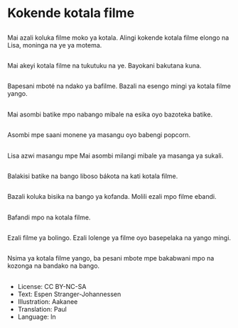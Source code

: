 # Kokende kotala filme

##
Mai azali koluka filme moko ya kotala. Alingi kokende kotala filme elongo na Lisa, moninga na ye ya motema.

##
Mai akeyi kotala filme na tukutuku na ye. Bayokani bakutana kuna.

##
Bapesani mboté na ndako ya bafilme. Bazali na esengo mingi ya kotala filme yango.

##
Mai asombi batike mpo nabango mibale na esika oyo bazoteka batike.

##
Asombi mpe saani monene ya masangu oyo babengi popcorn.

##
Lisa azwi masangu mpe Mai asombi milangi mibale ya masanga ya sukali.

##
Balakisi batike na bango liboso bákota na kati kotala filme.

##
Bazali koluka bisika na bango ya kofanda. Molili ezali mpo filme ebandi.

##
Bafandi mpo na kotala filme.

##
Ezali filme ya bolingo. Ezali lolenge ya filme oyo basepelaka na yango mingi.

##
Nsima ya kotala filme yango, ba pesani mbote mpe bakabwani mpo na kozonga na bandako na bango.

##
* License: CC BY-NC-SA
* Text: Espen Stranger-Johannessen
* Illustration: Aakanee
* Translation: Paul
* Language: ln
